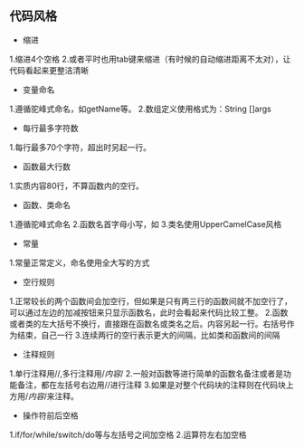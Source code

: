﻿## 代码风格

- 缩进

1.缩进4个空格
2.或者平时也用tab键来缩进（有时候的自动缩进距离不太对），让代码看起来更整洁清晰

- 变量命名

1.遵循驼峰式命名，如getName等。
2.数组定义使用格式为：String []args

- 每行最多字符数

1.每行最多70个字符，超出时另起一行。

- 函数最大行数

1.实质内容80行，不算函数内的空行。

- 函数、类命名

1.遵循驼峰式命名
2.函数名首字母小写，如
3.类名使用UpperCamelCase风格

- 常量

1.常量正常定义，命名使用全大写的方式

- 空行规则

1.正常较长的两个函数间会加空行，但如果是只有两三行的函数间就不加空行了，可以通过左边的加减按钮来只显示函数名，此时会看起来代码比较工整。
2.函数或者类的左大括号不换行，直接跟在函数名或类名之后。内容另起一行。右括号作为结束，自己一行
3.连续两行的空行表示更大的间隔，比如类和函数间的间隔

- 注释规则

1.单行注释用//,多行注释用/*内容*/
2.一般对函数等进行简单的函数名备注或者是功能备注，都在左括号右边用//进行注释
3.如果是对整个代码块的注释则在代码块上方用/*内容*/来注释。

- 操作符前后空格

1.if/for/while/switch/do等与左括号之间加空格
2.运算符左右加空格

